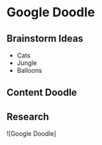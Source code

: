 # Google Doodle

## Brainstorm Ideas

* Cats
* Jungle
* Balloons


## Content Doodle


## Research


![Google Doodle]
